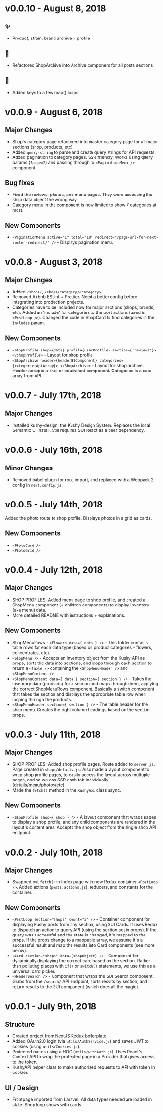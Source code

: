 # v0.0.10 - August 8, 2018

## :sparkles:

* Product, strain, brand archive + profile

## :hammer:

* Refactored ShopArchive into Archive component for all posts sections

## :bug:

* Added keys to a few map() loops

# v0.0.9 - August 6, 2018

## Major Changes

* Shop's category page refactored into master category page for all major sections (shop, products, etc)
* Added `query-string` to parse and create query strings for API requests.
* Added pagination to category pages. SSR friendly. Works using query params (`?page=2`) and passing through to `<PaginationMenu />` component.

## Bug fixes

* Fixed the reviews, photos, and menu pages. They were accessing the shop data object the wrong way
* Category menu in the <ShopArchive /> component is now limited to show 7 categories at most.

## New Components

* `<PaginationMenu active="1" total="10" redirect="/page-url-for-next-router-redirect/" />` - Displays pagination menu.

# v0.0.8 - August 3, 2018

## Major Changes

* Added `/shops/`, `/shops/category/<category>`.
* Removed Airbnb ESLint + Prettier. Need a better config before integrating into production projects.
* Categories have to be included now for major sections (shops, brands, etc). Added an 'include' for categories to the post actions (used in `<PostLoop />`). Changed the code in ShopCard to find categories in the `includes` param.

## New Components

* `<ShopProfile shop={data} profile{userProfile} section={'reviews'}> </ShopProfile>` - Layout for shop profile
* `<ShopArchive header={headerH1Component} categories={categoriesApiArray}> </ShopArchive>` - Layout for shop archive. Header accepts a `<h1>` or equivalent component. Categories is a data array from API.


# v0.0.7 - July 17th, 2018

## Major Changes

* Installed kushy-design, the Kushy Design System. Replaces the local Semantic UI install. Still requires SUI React as a peer dependency. 

# v0.0.6 - July 16th, 2018

## Minor Changes

* Removed babel plugin for root-import, and replaced with a Webpack 2 config in `next.config.js`.

# v0.0.5 - July 14th, 2018

Added the photo route to shop profile. Displays photos in a grid as cards.

## New Components

* `<PhotoCard />`
* `<PhotoGrid />`

# v0.0.4 - July 12th, 2018

## Major Changes

* SHOP PROFILES: Added menu page to shop profile, and created a ShopMenu component (+ children components) to display Inventory (aka menu) data.
* More detailed README with instructions + explanations.

## New Components

* ShopMenuRows - `<Flowers data={ data } />` - This folder contains table rows for each data type (based on product categories - flowers, concentrates, etc).
* `<ShopMenu />` - Accepts an inventory object from the Kushy API as props, sorts the data into sections, and loops through each section to return a `<Table />` containing the `<ShopMenuHeader />` and `<ShopMenuContent />`
* `<ShopMenuContent data={ data } section={ section } />` - Takes the inventory data (products) for a section and maps through them, applying the correct ShopMenuRows component. Basically a switch component that takes the section and displays the appropriate table row when looping through the products.
* `<ShopMenuHeader section={ section } />` - The table header for the shop menu. Creates the right column headings based on the section props.

# v0.0.3 - July 11th, 2018

## Major Changes

* SHOP PROFILES: Added shop profile pages. Route added to `server.js`. Page created in `shops/details.js`. Also made a layout component to wrap shop profile pages, to easily access the layout across multuple pages, and so we can SSR each tab individually (details/menu/photos/etc).
* Made the `fetch()` method in the `KushyApi` class async.

## New Components

* `<ShopProfile shop={ shop } />` - A layout component that wraps pages to display a shop profile, and any child components are rendered in the layout's content area. Accepts the shop object from the single shop API endpoint.

# v0.0.2 - July 10th, 2018

## Major Changes

* Swapped out `fetch()` in Index page with new Redux container `<PostLoop />`. Added actions (`posts.actions.js`), reducers, and constants for the container.

## New Components

* `<PostLoop section="shops" count="3" />` - Container component for displaying Kushy posts from any section, using SUI Cards. It uses Redux to dispatch an action to query API (using the section set in props). If the query was successful and the state is changed, it's mapped to the props. If the props change to a mappable array, we assume it's a successful result and map the results into Card components (see more below).
* `<Card section="shops" data={shopObject} />` - Component for dynamically displaying the correct card based on the section. Rather than polluting places with `if()` or `switch()` statements, we use this as a universal card picker.
* `<HeaderSearch />` - Component that wraps the SUI Search component. Grabs from the `/search/` API endpoint, sorts results by section, and return results to the SUI component (which does all the magic).

# v0.0.1 - July 9th, 2018

## Structure 

* Created project from NextJS Redux boilerplate.
* Added OAuth2.0 login (via `utils/AuthService.js`) and saves JWT to cookies (using `utils/Cookies.js`).
* Protected routes using a HOC (`utils/withAuth.js`). Uses React's Context API to wrap the protected page in a Provider that gives access to the token.
* KushyAPI helper class to make authorized requests to API with token in cookies

## UI / Design

* Frontpage imported from Laravel. All data types needed are loaded in state. Shop loop shows with cards